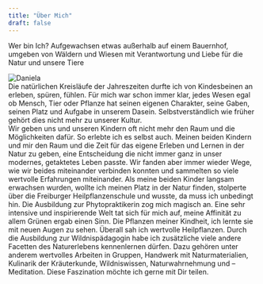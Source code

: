 ```yaml
---
title: "Über Mich"
draft: false
---
```

Wer bin Ich? Aufgewachsen etwas außerhalb auf einem Bauernhof, umgeben von Wäldern und Wiesen mit Verantwortung und Liebe für die Natur und unsere Tiere
<div class="image-container">
  <div class="round-img">
    <img src="https://fuehldienatur.github.io/FuehlDieNatur/img/head.jpg" alt="Daniela" class="round-image">
  </div>
</div>
Die natürlichen Kreisläufe der Jahreszeiten durfte ich von Kindesbeinen an erleben, spüren, fühlen. Für mich war schon immer klar, jedes Wesen egal ob Mensch, Tier oder Pflanze hat seinen eigenen Charakter, seine Gaben, seinen Platz und Aufgabe in unserem Dasein.
Selbstverständlich wie früher gehört dies nicht mehr zu unserer Kultur. <br>Wir geben uns und unseren Kindern oft nicht mehr den Raum und die Möglichkeiten dafür.
So erlebte ich es selbst auch. Meinen beiden Kindern und mir den Raum und die Zeit für das eigene Erleben und Lernen in der Natur zu geben, eine Entscheidung die nicht immer ganz in unser modernes, getaktetes Leben passte. Wir fanden aber immer wieder Wege, wie wir beides miteinander verbinden konnten und sammelten so viele wertvolle Erfahrungen miteinander.
Als meine beiden Kinder langsam erwachsen wurden, wollte ich meinen Platz in der Natur finden, stolperte über die Freiburger Heilpflanzenschule und wusste, da muss ich unbedingt hin. Die Ausbildung zur Phytopraktikerin zog mich magisch an.
Eine sehr intensive und inspirierende Welt tat sich für mich auf, meine Affinität zu allem Grünen ergab einen Sinn. Die Pflanzen meiner Kindheit, ich lernte sie mit neuen Augen zu sehen. Überall sah ich wertvolle Heilpflanzen. Durch die Ausbildung zur Wildnispädagogin habe ich zusätzliche viele andere Facetten des Naturerlebens kennenlernen dürfen. Dazu gehören unter anderem wertvolles Arbeiten in Gruppen, Handwerk mit Naturmaterialien, Kulinarik der Kräuterkunde, Wildniswissen, Naturwahrnehmung und – Meditation.
Diese Faszination möchte ich gerne mit Dir teilen.


 
